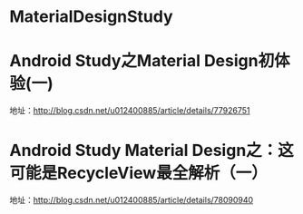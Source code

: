 # MaterialDesignStudy
# Android Study之Material Design初体验(一)
地址：http://blog.csdn.net/u012400885/article/details/77926751
# Android Study Material Design之：这可能是RecycleView最全解析（一）
地址：http://blog.csdn.net/u012400885/article/details/78090940

